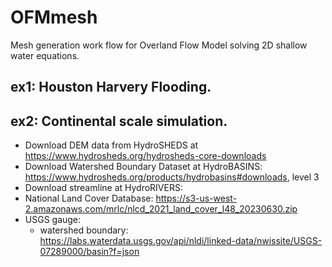 # OFMmesh
Mesh generation work flow for Overland Flow Model solving 2D shallow water equations.

## ex1: Houston Harvery Flooding.
## ex2: Continental scale simulation.
* Download DEM data from HydroSHEDS at https://www.hydrosheds.org/hydrosheds-core-downloads
* Download Watershed Boundary Dataset at HydroBASINS: https://www.hydrosheds.org/products/hydrobasins#downloads, level 3
* Download streamline at HydroRIVERS: 
* National Land Cover Database: https://s3-us-west-2.amazonaws.com/mrlc/nlcd_2021_land_cover_l48_20230630.zip
* USGS gauge: 
    * watershed boundary: https://labs.waterdata.usgs.gov/api/nldi/linked-data/nwissite/USGS-07289000/basin?f=json